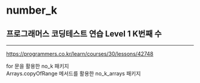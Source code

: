 # number_k
## 프로그래머스 코딩테스트 연습 Level 1 K번째 수
--------------------------------------------------
https://programmers.co.kr/learn/courses/30/lessons/42748

for 문을 활용한 no_k 패키지   
Arrays.copyOfRange 메서드를 활용한 no_k_arrays 패키지
